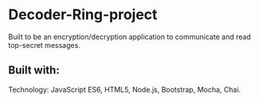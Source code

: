 # Decoder-Ring-project

Built to be an encryption/decryption application to communicate and read top-secret messages.

## Built with:
Technology: JavaScript ES6, HTML5, Node.js, Bootstrap, Mocha, Chai.
